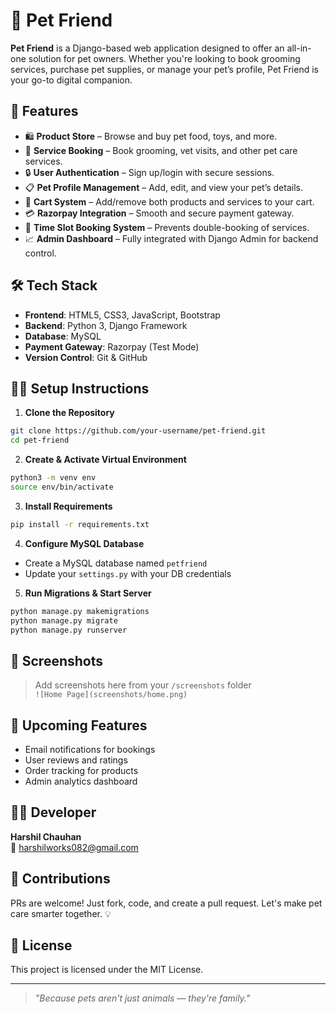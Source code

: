 
# 🐾 Pet Friend

**Pet Friend** is a Django-based web application designed to offer an all-in-one solution for pet owners. Whether you're looking to book grooming services, purchase pet supplies, or manage your pet’s profile, Pet Friend is your go-to digital companion.

## 🚀 Features

- 🛍️ **Product Store** – Browse and buy pet food, toys, and more.
- 🧼 **Service Booking** – Book grooming, vet visits, and other pet care services.
- 🔒 **User Authentication** – Sign up/login with secure sessions.
- 📋 **Pet Profile Management** – Add, edit, and view your pet’s details.
- 🛒 **Cart System** – Add/remove both products and services to your cart.
- 💳 **Razorpay Integration** – Smooth and secure payment gateway.
- 📅 **Time Slot Booking System** – Prevents double-booking of services.
- 📈 **Admin Dashboard** – Fully integrated with Django Admin for backend control.

## 🛠️ Tech Stack

- **Frontend**: HTML5, CSS3, JavaScript, Bootstrap
- **Backend**: Python 3, Django Framework
- **Database**: MySQL
- **Payment Gateway**: Razorpay (Test Mode)
- **Version Control**: Git & GitHub

## 🧑‍💻 Setup Instructions

1. **Clone the Repository**  
```bash
git clone https://github.com/your-username/pet-friend.git
cd pet-friend
```

2. **Create & Activate Virtual Environment**  
```bash
python3 -m venv env
source env/bin/activate
```

3. **Install Requirements**  
```bash
pip install -r requirements.txt
```

4. **Configure MySQL Database**  
- Create a MySQL database named `petfriend`
- Update your `settings.py` with your DB credentials

5. **Run Migrations & Start Server**  
```bash
python manage.py makemigrations
python manage.py migrate
python manage.py runserver
```

## 📸 Screenshots

> Add screenshots here from your `/screenshots` folder  
> `![Home Page](screenshots/home.png)`

## 📌 Upcoming Features

- Email notifications for bookings
- User reviews and ratings
- Order tracking for products
- Admin analytics dashboard

## 🙋‍♂️ Developer

**Harshil Chauhan**  
📧 harshilworks082@gmail.com    

## 🤝 Contributions

PRs are welcome! Just fork, code, and create a pull request. Let's make pet care smarter together. 💡

## 📄 License

This project is licensed under the MIT License.

---

> *"Because pets aren't just animals — they're family."*
